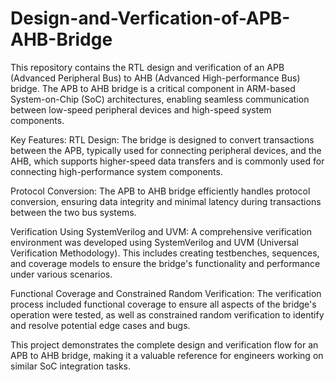 # Design-and-Verfication-of-APB-AHB-Bridge

This repository contains the RTL design and verification of an APB (Advanced Peripheral Bus) to AHB (Advanced High-performance Bus) bridge. The APB to AHB bridge is a critical component in ARM-based System-on-Chip (SoC) architectures, enabling seamless communication between low-speed peripheral devices and high-speed system components.

Key Features:
RTL Design: The bridge is designed to convert transactions between the APB, typically used for connecting peripheral devices, and the AHB, which supports higher-speed data transfers and is commonly used for connecting high-performance system components.

Protocol Conversion: The APB to AHB bridge efficiently handles protocol conversion, ensuring data integrity and minimal latency during transactions between the two bus systems.

Verification Using SystemVerilog and UVM: A comprehensive verification environment was developed using SystemVerilog and UVM (Universal Verification Methodology). This includes creating testbenches, sequences, and coverage models to ensure the bridge's functionality and performance under various scenarios.

Functional Coverage and Constrained Random Verification: The verification process included functional coverage to ensure all aspects of the bridge's operation were tested, as well as constrained random verification to identify and resolve potential edge cases and bugs.

This project demonstrates the complete design and verification flow for an APB to AHB bridge, making it a valuable reference for engineers working on similar SoC integration tasks.
